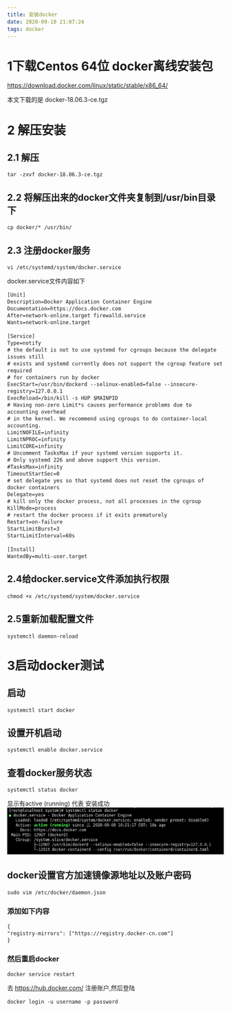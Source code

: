 ```yaml
---
title: 安装docker
date: 2020-09-10 21:07:24
tags: docker
---
```


# 1下载Centos 64位 docker离线安装包
<https://download.docker.com/linux/static/stable/x86_64/>

本文下载的是 docker-18.06.3-ce.tgz 

# 2 解压安装
## 2.1 解压
    tar -zxvf docker-18.06.3-ce.tgz

## 2.2 将解压出来的docker文件夹复制到/usr/bin目录下
    cp docker/* /usr/bin/

## 2.3 注册docker服务
    vi /etc/systemd/system/docker.service
<!--more-->
docker.service文件内容如下  

```
[Unit]
Description=Docker Application Container Engine
Documentation=https://docs.docker.com
After=network-online.target firewalld.service
Wants=network-online.target
  
[Service]
Type=notify
# the default is not to use systemd for cgroups because the delegate issues still
# exists and systemd currently does not support the cgroup feature set required
# for containers run by docker
ExecStart=/usr/bin/dockerd --selinux-enabled=false --insecure-registry=127.0.0.1
ExecReload=/bin/kill -s HUP $MAINPID
# Having non-zero Limit*s causes performance problems due to accounting overhead
# in the kernel. We recommend using cgroups to do container-local accounting.
LimitNOFILE=infinity
LimitNPROC=infinity
LimitCORE=infinity
# Uncomment TasksMax if your systemd version supports it.
# Only systemd 226 and above support this version.
#TasksMax=infinity
TimeoutStartSec=0
# set delegate yes so that systemd does not reset the cgroups of docker containers
Delegate=yes
# kill only the docker process, not all processes in the cgroup
KillMode=process
# restart the docker process if it exits prematurely
Restart=on-failure
StartLimitBurst=3
StartLimitInterval=60s
  
[Install]
WantedBy=multi-user.target
```

## 2.4给docker.service文件添加执行权限
    chmod +x /etc/systemd/system/docker.service    

## 2.5重新加载配置文件
    systemctl daemon-reload    


# 3启动docker测试

## 启动
    systemctl start docker    


## 设置开机启动
    systemctl enable docker.service    


## 查看docker服务状态
    systemctl status docker    

显示有active (running) 代表 安装成功
![Alt text](/images/docker-status-running.png)


## docker设置官方加速镜像源地址以及账户密码
	
    sudo vim /etc/docker/daemon.json	
	
### 添加如下内容
	{
    "registry-mirrors": ["https://registry.docker-cn.com"]
	}
### 然后重启docker  
    docker service restart


去 https://hub.docker.com/ 注册账户,然后登陆
	
    docker login -u username -p password    
